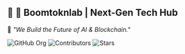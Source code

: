 ## 🚀 **🚀 Boomtoknlab | Next-Gen Tech Hub**
🌌 _"We Build the Future of AI & Blockchain."_  

![GitHub Org](https://img.shields.io/badge/GitHub-Boomtoknlab-blue?style=flat&logo=github)
![Contributors](https://img.shields.io/github/contributors/Boomtoknlab/.github?color=cyan)
![Stars](https://img.shields.io/github/stars/Boomtoknlab/.github?style=social)
